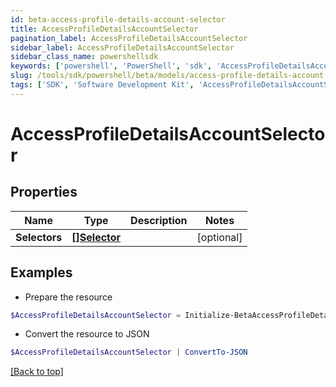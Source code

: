 ```yaml
---
id: beta-access-profile-details-account-selector
title: AccessProfileDetailsAccountSelector
pagination_label: AccessProfileDetailsAccountSelector
sidebar_label: AccessProfileDetailsAccountSelector
sidebar_class_name: powershellsdk
keywords: ['powershell', 'PowerShell', 'sdk', 'AccessProfileDetailsAccountSelector', 'BetaAccessProfileDetailsAccountSelector'] 
slug: /tools/sdk/powershell/beta/models/access-profile-details-account-selector
tags: ['SDK', 'Software Development Kit', 'AccessProfileDetailsAccountSelector', 'BetaAccessProfileDetailsAccountSelector']
---
```



# AccessProfileDetailsAccountSelector

## Properties

Name | Type | Description | Notes
------------ | ------------- | ------------- | -------------
**Selectors** | [**[]Selector**](selector) |  | [optional] 

## Examples

- Prepare the resource
```powershell
$AccessProfileDetailsAccountSelector = Initialize-BetaAccessProfileDetailsAccountSelector  -Selectors null
```

- Convert the resource to JSON
```powershell
$AccessProfileDetailsAccountSelector | ConvertTo-JSON
```


[[Back to top]](#) 

